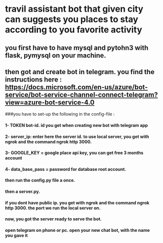 

# travil assistant bot that given city can suggests you places to stay according to you favorite activity

## you first have to have mysql and pytohn3 with flask, pymysql on your machine.
## then got and create bot in telegram. you find the instructions here : https://docs.microsoft.com/en-us/azure/bot-service/bot-service-channel-connect-telegram?view=azure-bot-service-4.0

###you have to set-up the following in the config-file  :

#### 1- TOKEN bot-id. id you get when creating new bot with telegram app
#### 2- server_ip: enter here the server id. to use local server, you get with ngrok and the command ngrok http 3000.
#### 3- GOOGLE_KEY = google place api key, you can get free 3 months account 
#### 4- data_base_pass = password for database root account.

#### then run the config.py file a once. 
#### then a server.py. 
#### if you dont have public ip. you get with ngrok and the command ngrok http 3000. the port we run the local server on.
#### now, you got the server ready to serve the bot. 
#### open telegram on phone or pc. open your new chat bot, with the name you gave it
